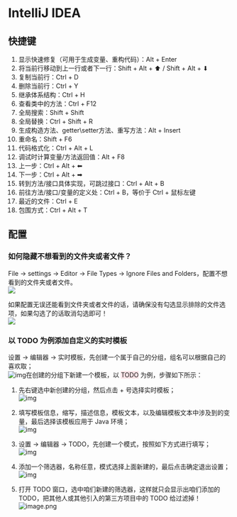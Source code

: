 # IntelliJ IDEA

## 快捷键

1. 显示快速修复（可用于生成变量、重构代码）：Alt + Enter
2. 将当前行移动到上一行或者下一行：Shift + Alt + ⬆ / Shift + Alt + ⬇
3. 复制当前行：Ctrl + D
4. 删除当前行：Ctrl + Y
5. 继承体系结构：Ctrl + H
6. 查看类中的方法：Ctrl + F12
7. 全局搜索：Shift + Shift
8. 全局替换：Ctrl + Shift + R
9. 生成构造方法、getter\setter方法、重写方法：Alt + Insert
10. 重命名：Shift + F6
11. 代码格式化：Ctrl + Alt + L
12. 调试时计算变量/方法返回值：Alt + F8
13. 上一步：Ctrl + Alt + ⬅
14. 下一步：Ctrl + Alt + ➡
15. 转到方法/接口具体实现，可跳过接口：Ctrl + Alt + B
16. 前往方法/接口/变量的定义处：Ctrl + B，等价于 Ctrl + 鼠标左键
17. 最近的文件：Ctrl + E
18. 包围方式：Ctrl + Alt + T

## 配置

### 如何隐藏不想看到的文件夹或者文件？

File -> settings -> Editor -> File Types -> Ignore Files and Folders，配置不想看到的文件夹或者文件。<br />![](https://fastly.jsdelivr.net/gh/xihuanxiaorang/img/202308041718338.png)

如果配置无误还能看到文件夹或者文件的话，请确保没有勾选显示排除的文件选项，如果勾选了的话取消勾选即可！<br />![](https://fastly.jsdelivr.net/gh/xihuanxiaorang/img/202308041723979.png)

### 以 TODO 为例添加自定义的实时模板

设置 -> 编辑器 -> 实时模板，先创建一个属于自己的分组，组名可以根据自己的喜欢取；<br />![img](https://fastly.jsdelivr.net/gh/xihuanxiaorang/img/202308041706690.png)在创建的分组下新建一个模板，以 <span style="background-color: rgb(251, 228, 231);">TODO</span> 为例，步骤如下所示：

1. 先右键选中新创建的分组，然后点击 + 号选择实时模板；<br />![img](https://fastly.jsdelivr.net/gh/xihuanxiaorang/img/202308041707518.png)

2. 填写模板信息，缩写，描述信息，模板文本，以及编辑模板文本中涉及到的变量，最后选择该模板应用于 Java 环境；<br />![img](https://fastly.jsdelivr.net/gh/xihuanxiaorang/img/202308041707094.png)

3. 设置 -> 编辑器 -> TODO，先创建一个模式，按照如下方式进行填写；<br />![img](https://fastly.jsdelivr.net/gh/xihuanxiaorang/img/202308041707324.png)

4. 添加一个筛选器，名称任意，模式选择上面新建的，最后点击确定退出设置；<br />![img](https://fastly.jsdelivr.net/gh/xihuanxiaorang/img/202308041708909.png)

5. 打开 TODO 窗口，选中咱们新建的筛选器，这样就只会显示出咱们添加的 TODO，把其他人或其他引入的第三方项目中的 TODO 给过滤掉！<br />![image.png](https://fastly.jsdelivr.net/gh/xihuanxiaorang/img/202308041708006.png)